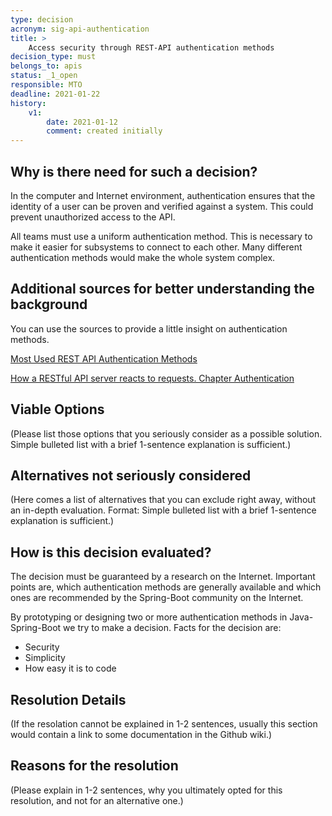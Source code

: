 ```yaml
---
type: decision
acronym: sig-api-authentication
title: >
    Access security through REST-API authentication methods
decision_type: must
belongs_to: apis
status: _1_open
responsible: MTO
deadline: 2021-01-22
history:
    v1:
        date: 2021-01-12
        comment: created initially
---
```


## Why is there need for such a decision?

In the computer and Internet environment, authentication ensures that the identity of a user can be proven and verified against a system. This could prevent unauthorized access to the API.

All teams must use a uniform authentication method. This is necessary to make it easier for subsystems to connect to each other. Many different authentication methods would make the whole system complex.

## Additional sources for better understanding the background
You can use the sources to provide a little insight on authentication methods.

[Most Used REST API Authentication Methods](https://blog.restcase.com/4-most-used-rest-api-authentication-methods/)

[How a RESTful API server reacts to requests. Chapter Authentication](https://www.oreilly.com/content/how-a-restful-api-server-reacts-to-requests/)


## Viable Options

(Please list those options that you seriously consider as a possible solution. Simple bulleted list with a brief 
1-sentence explanation is sufficient.)


## Alternatives not seriously considered

(Here comes a list of alternatives that you can exclude right away, without an in-depth evaluation. Format: 
Simple bulleted list with a brief 1-sentence explanation is sufficient.)



## How is this decision evaluated?

The decision must be guaranteed by a research on the Internet. Important points are, which authentication methods are generally available and which ones are recommended by the Spring-Boot community on the Internet.

By prototyping or designing two or more authentication methods in Java-Spring-Boot we try to make a decision.
Facts for the decision are:
- Security
- Simplicity
- How easy it is to code

## Resolution Details

(If the resolation cannot be explained in 1-2 sentences, usually this section would contain a link to some
documentation in the Github wiki.)


## Reasons for the resolution

(Please explain in 1-2 sentences, why you ultimately opted for this resolution, and not for an alternative one.)

